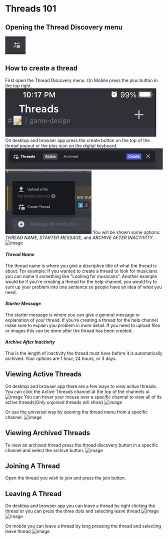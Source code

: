 # Threads 101

## Opening the Thread Discovery menu
![image](/images/threadDiscovery.png)

## How to create a thread

First open the Thread Discovery menu.
On Mobile press the plus button in the top right. 
![image](/images/createThreadMobile.png)
On desktop and browser app press the create button on the top of the thread popout or the plus icon on the digital keyboard.
![image](/images/desktopCreateThread1.png)
![image](/images/desktopCreateThread2.png)
You will be shown some options: *THREAD NAME*, *STARTER MESSAGE*, and *ARCHIVE AFTER INACTIVITY*.
![image]()

#### *Thread Name*

The thread name is where you give a discriptive title of what the thread is about. 
For example: If you wanted to create a thread to look for musicians you can name it something like "Looking for musicians". 
Another example would be if you're creating a thread for the help channel, you would try to sum up your problem into one sentence so people have an idea of what you need.

#### *Starter Message*

The starter message is where you can give a general message or explanation of your thread. 
If you're creating a thread for the help channel make sure to explain you problem in more detail. 
If you need to upload files or images this can be done after the thread has been created.

#### *Archive After Inactivity*

This is the length of inactivity the thread must have before it is automatically archived. Your options are 1 hour, 24 hours, or 3 days. 

## Viewing Active Threads

On desktop and browser app there are a few ways to view active threads. 
You can click the Active Threads channel at the top of the channels ui.
![image]()
You can hover your mouse over a specific channel to view all of its active threads(Only unjoined threads will show)
![image]()

Or use the universal way by opening the thread menu from a specific channel.
![image]()

## Viewing Archived Threads

To view an archived thread press the thread discovery button in a specific channel and select the archive button.
![image]()

## Joining A Thread

Open the thread you wish to join and press the join button.

## Leaving A Thread

On desktop and browser app you can leave a thread by right clicking the thread or you can press the three dots and selecting leave thread
![image]()
![image]()

On mobile you can leave a thread by long pressing the thread and selecting leave thread
![image]()
